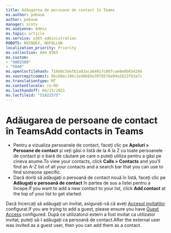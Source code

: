 ```yaml
---
title: Adăugarea de persoane de contact în Teams
ms.author: pebaum
author: pebaum
manager: scotv
ms.audience: Admin
ms.topic: article
ms.service: o365-administration
ROBOTS: NOINDEX, NOFOLLOW
localization_priority: Priority
ms.collection: Adm_O365
ms.custom:
- "9002509"
- "5040"
ms.openlocfilehash: 716b0c5defb1a83aca6491fc86fcae0e0b654266
ms.sourcegitcommit: 8bc60ec34bc1e40685e3976576e04a2623f63a7c
ms.translationtype: MT
ms.contentlocale: ro-RO
ms.lasthandoff: 04/15/2021
ms.locfileid: "51822575"
---
```

# <a name="add-contacts-in-teams"></a><span data-ttu-id="17c56-102">Adăugarea de persoane de contact în Teams</span><span class="sxs-lookup"><span data-stu-id="17c56-102">Add contacts in Teams</span></span>

- <span data-ttu-id="17c56-103">Pentru a vizualiza persoanele de contact, faceți clic pe **Apeluri > Persoane de contact** și veți găsi o listă de la A la Z cu toate persoanele de contact și o bară de căutare pe care o puteți utiliza pentru a găsi pe cineva anume.</span><span class="sxs-lookup"><span data-stu-id="17c56-103">To view your contacts, click **Calls > Contacts** and you'll find an A-Z list of all your contacts and a search bar that you can use to find someone specific.</span></span> 
- <span data-ttu-id="17c56-104">Dacă doriți să adăugați o persoană de contact nouă în listă, faceți clic pe **Adăugați o persoană de contact** în partea de sus a listei pentru a începe.</span><span class="sxs-lookup"><span data-stu-id="17c56-104">If you want to add a new contact to your list, click **Add contact** at the top of your list to get started.</span></span>

<span data-ttu-id="17c56-105">Dacă încercați să adăugați un invitat, asigurați-vă că aveți [Accesul invitaților](https://docs.microsoft.com/microsoftteams/set-up-guests) configurat.</span><span class="sxs-lookup"><span data-stu-id="17c56-105">If you are trying to add a guest, please ensure you have [Guest Access](https://docs.microsoft.com/microsoftteams/set-up-guests) configured.</span></span> <span data-ttu-id="17c56-106">După ce utilizatorul extern a fost invitat ca utilizator invitat, puteți să-l adăugați ca persoană de contact.</span><span class="sxs-lookup"><span data-stu-id="17c56-106">After the external user was invited as a guest user, then you can add them as a contact.</span></span>
